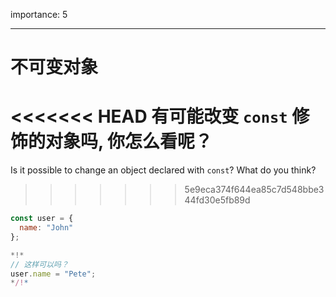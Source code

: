 importance: 5

---

# 不可变对象

<<<<<<< HEAD
有可能改变 `const` 修饰的对象吗, 你怎么看呢？
=======
Is it possible to change an object declared with `const`? What do you think?
>>>>>>> 5e9eca374f644ea85c7d548bbe344fd30e5fb89d

```js
const user = {
  name: "John"
};

*!*
// 这样可以吗？
user.name = "Pete";
*/!*
```
